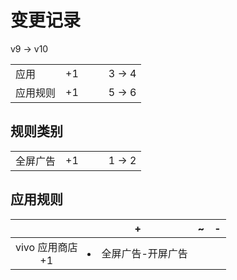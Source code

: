 # 变更记录

v9 -> v10

||||||
|-|:-:|:-:|:-:|:-:|
|应用|+1|||3 -> 4|
|应用规则|+1|||5 -> 6|

## 规则类别

||||||
|-|:-:|:-:|:-:|:-:|
|全屏广告|+1|||1 -> 2|

## 应用规则

||+|~|-|
|:-:|-|-|-|
|vivo 应用商店<br>+1|<li>全屏广告-开屏广告|||
